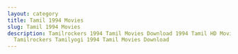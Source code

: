```yaml
---
layout: category
title: Tamil 1994 Movies
slug: Tamil 1994 Movies
description: Tamilrockers 1994 Tamil Movies Download 1994 Tamil HD Movies in
  Tamilrockers Tamilyogi 1994 Tamil Movies Download
---
```

